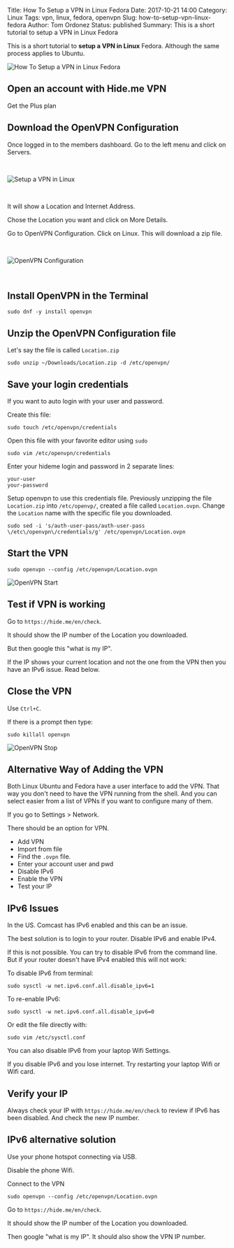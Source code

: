 Title: How To Setup a VPN in Linux Fedora
Date: 2017-10-21 14:00
Category: Linux
Tags: vpn, linux, fedora, openvpn
Slug: how-to-setup-vpn-linux-fedora
Author: Tom Ordonez
Status: published
Summary: This is a short tutorial to setup a VPN in Linux Fedora

This is a short tutorial to **setup a VPN in Linux** Fedora. Although the same process applies to Ubuntu.

![How To Setup a VPN in Linux Fedora]({static}/images/how-to-setup-vpn-linux-fedora.jpg)

## Open an account with Hide.me VPN

Get the Plus plan

## Download the OpenVPN Configuration

Once logged in to the members dashboard. Go to the left menu and click on Servers.

<p>&nbsp;</p>

![Setup a VPN in Linux]({static}/images/how-to-setup-vpn-linux.gif)

<p>&nbsp;</p>

It will show a Location and Internet Address.

Chose the Location you want and click on More Details.

Go to OpenVPN Configuration. Click on Linux. This will download a zip file.

<p>&nbsp;</p>

![OpenVPN Configuration]({static}/images/openvpn-configuration.gif)

<p>&nbsp;</p>

## Install OpenVPN in the Terminal

    sudo dnf -y install openvpn

## Unzip the OpenVPN Configuration file

Let's say the file is called `Location.zip`

    sudo unzip ~/Downloads/Location.zip -d /etc/openvpn/

## Save your login credentials

If you want to auto login with your user and password.

Create this file:

    sudo touch /etc/openvpn/credentials

Open this file with your favorite editor using `sudo`

    sudo vim /etc/openvpn/credentials

Enter your hideme login and password in 2 separate lines:

    your-user
    your-password

Setup openvpn to use this credentials file. Previously unzipping the file `Location.zip` into `/etc/openvp/`, created a file called `Location.ovpn`. Change the `Location` name with the specific file you downloaded.

    sudo sed -i 's/auth-user-pass/auth-user-pass \/etc\/openvpn\/credentials/g' /etc/openvpn/Location.ovpn

## Start the VPN

    sudo openvpn --config /etc/openvpn/Location.ovpn

![OpenVPN Start]({static}/images/start-openvpn.gif)

## Test if VPN is working

Go to `https://hide.me/en/check`.

It should show the IP number of the Location you downloaded.

But then google this "what is my IP".

If the IP shows your current location and not the one from the VPN then you have an IPv6 issue. Read below.

## Close the VPN

Use `Ctrl+C`.

If there is a prompt then type:

    sudo killall openvpn

![OpenVPN Stop]({static}/images/stop-openvpn.gif)

## Alternative Way of Adding the VPN

Both Linux Ubuntu and Fedora have a user interface to add the VPN. That way you don't need to have the VPN running from the shell. And you can select easier from a list of VPNs if you want to configure many of them.

If you go to Settings > Network.

There should be an option for VPN.

* Add VPN
* Import from file
* Find the `.ovpn` file.
* Enter your account user and pwd
* Disable IPv6
* Enable the VPN
* Test your IP

## IPv6 Issues

In the US. Comcast has IPv6 enabled and this can be an issue.

The best solution is to login to your router. Disable IPv6 and enable IPv4.

If this is not possible. You can try to disable IPv6 from the command line. But if your router doesn't have IPv4 enabled this will not work:

To disable IPv6 from terminal:

    sudo sysctl -w net.ipv6.conf.all.disable_ipv6=1

To re-enable IPv6:

    sudo sysctl -w net.ipv6.conf.all.disable_ipv6=0

Or edit the file directly with:

    sudo vim /etc/sysctl.conf

You can also disable IPv6 from your laptop Wifi Settings.

If you disable IPv6 and you lose internet. Try restarting your laptop Wifi or Wifi card.

## Verify your IP

Always check your IP with `https://hide.me/en/check` to review if IPv6 has been disabled. And check the new IP number.

## IPv6 alternative solution

Use your phone hotspot connecting via USB.

Disable the phone Wifi.

Connect to the VPN

    sudo openvpn --config /etc/openvpn/Location.ovpn

Go to `https://hide.me/en/check`.

It should show the IP number of the Location you downloaded.

Then google "what is my IP". It should also show the VPN IP number.

